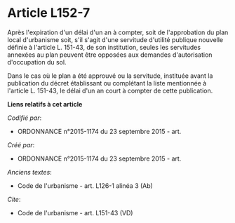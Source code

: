 # Article L152-7

Après l'expiration d'un délai d'un an à compter, soit de l'approbation du plan local d'urbanisme soit, s'il s'agit d'une
servitude d'utilité publique nouvelle définie à l'article L. 151-43, de son institution, seules les servitudes annexées au
plan peuvent être opposées aux demandes d'autorisation d'occupation du sol. 

Dans le cas où le plan a été approuvé ou la servitude, instituée avant la publication du décret établissant ou complétant la
liste mentionnée à l'article L. 151-43, le délai d'un an court à compter de cette publication.

**Liens relatifs à cet article**

_Codifié par_:

  - ORDONNANCE n°2015-1174 du 23 septembre 2015 - art.

_Créé par_:

  - ORDONNANCE n°2015-1174 du 23 septembre 2015 - art.

_Anciens textes_:

  - Code de l'urbanisme - art. L126-1 alinéa 3 (Ab)

_Cite_:

  - Code de l'urbanisme - art. L151-43 (VD)
